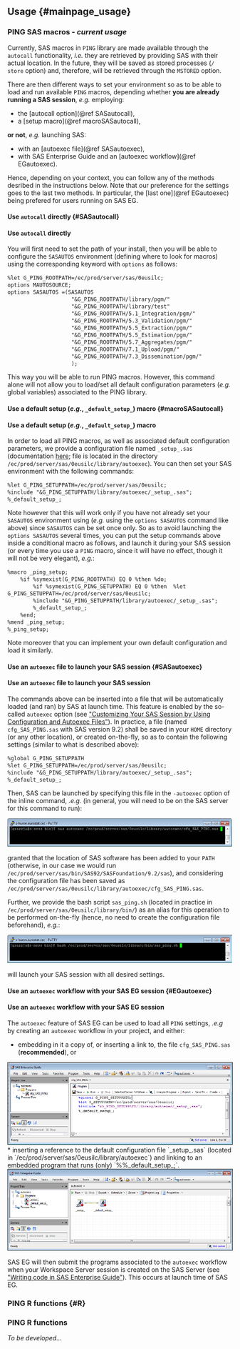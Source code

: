 ## Usage {#mainpage_usage}

### PING SAS macros - *current usage* 

Currently, SAS macros in `PING` library are made available through the `autocall` functionality, _i.e._ 
they are retrieved by providing SAS with their actual location. In the future, they will be saved as stored 
processes (`/ store` option) and, therefore, will be retrieved through the `MSTORED` option. 

There are then different ways to set your environment so as to be able to load and run available `PING` macros, 
depending whether **you are already running a SAS session**, _e.g._ employing:
* the [autocall option](@ref SASautocall),
* a [setup macro](@ref macroSASautocall),

**or not**, _e.g._ launching SAS:
* with an [autoexec file](@ref SASautoexec),
* with SAS Enterprise Guide and an [autoexec workflow](@ref EGautoexec).

Hence, depending on your context, you can follow any of the methods desribed in the instructions below. 
Note that our preference for the settings goes to the last two methods. In particular, the 
[last one](@ref EGautoexec) being prefered for users running on SAS EG.

<a name="SASautocall"></a>
#### Use `autocall` directly {#SASautocall}
#### Use `autocall` directly
You will first need to set the path of your install, then you will be able to configure the `SASAUTOS` 
environment (defining where to look for macros) using the corresponding keyword with `options` as follows:

	%let G_PING_ROOTPATH=/ec/prod/server/sas/0eusilc;
	options MAUTOSOURCE;
	options SASAUTOS =(SASAUTOS 
						"&G_PING_ROOTPATH/library/pgm/" 		
						"&G_PING_ROOTPATH/library/test" 			
						"&G_PING_ROOTPATH/5.1_Integration/pgm/"
						"&G_PING_ROOTPATH/5.3_Validation/pgm/"
						"&G_PING_ROOTPATH/5.5_Extraction/pgm/"
						"&G_PING_ROOTPATH/5.5_Estimation/pgm/"
						"&G_PING_ROOTPATH/5.7_Aggregates/pgm/"
						"&G_PING_ROOTPATH/7.1_Upload/pgm/"
						"&G_PING_ROOTPATH/7.3_Dissemination/pgm/"
						);
This way you will be able to run PING macros. However, this command alone will not allow you to load/set all 
default configuration parameters (_e.g._ global variables) associated to the PING library.

<a name="macroSASautocall"></a>
#### Use a default setup (_e.g._, `_default_setup_`) macro {#macroSASautocall}
#### Use a default setup (_e.g._, `_default_setup_`) macro
In order to load all PING macros, as well as associated default configuration parameters, we provide a 
configuration file named `_setup_.sas` (documentation [here](#sas_setup_); file is located in the directory 
`/ec/prod/server/sas/0eusilc/library/autoexec`). You can then set your SAS environment with the following 
commands:

	%let G_PING_SETUPPATH=/ec/prod/server/sas/0eusilc;
	%include "&G_PING_SETUPPATH/library/autoexec/_setup_.sas";	
	%_default_setup_;
Note however that this will work only if you have not already set your `SASAUTOS` environment using (_e.g._ 
using the `options SASAUTOS` command like above) since `SASAUTOS` can be set once only. So as to avoid launching
the `options SASAUTOS` several times, you can put the setup commands above inside a conditional macro as follows, 
and launch it during your SAS session (or every time you use a `PING` macro, since it will have no effect, though 
it will not be very elegant), _e.g._:

	%macro _ping_setup;
		%if %symexist(G_PING_ROOTPATH) EQ 0 %then %do; 
			%if %symexist(G_PING_SETUPPATH) EQ 0 %then 	%let G_PING_SETUPPATH=/ec/prod/server/sas/0eusilc; 
			%include "&G_PING_SETUPPATH/library/autoexec/_setup_.sas";
			%_default_setup_;
		%end;
	%mend _ping_setup;
	%_ping_setup;
Note moreover that you can implement your own default configuration and load it similarly.
	
<a name="SASautoexec"></a>
#### Use an `autoexec` file to launch your SAS session {#SASautoexec}
#### Use an `autoexec` file to launch your SAS session
The commands above can be inserted into a file that will be automatically loaded (and ran) by SAS at launch time. 
This feature is enabled by the so-called `autoexec` option (see 
["Customizing Your SAS Session by Using Configuration and Autoexec Files"](http://support.sas.com/documentation/cdl/en/hostunx/63053/HTML/default/viewer.htm#p13flc1vsrqwr8n1vutzds8rp3t0.htm)).
In practice, a file (named `cfg_SAS_PING.sas` with SAS version 9.2) shall be saved in your `HOME` directory (or any 
other location), or created on-the-fly, so as to contain the following settings (similar to what is described 
above):

	%global G_PING_SETUPPATH
	%let G_PING_SETUPPATH=/ec/prod/server/sas/0eusilc;
	%include "&G_PING_SETUPPATH/library/autoexec/_setup_.sas";
	%_default_setup_;
 
Then, SAS can be launched by specifying this file in the `-autoexec` option of the inline command, _.e.g._ (in 
general, you will need to be on the SAS server for this command to run):
	
<img src="../../dox/img/sas_autoexec.png" alt="sas autoexec &quot;/ec/prod/server/sas/0eusilc/library/autoexec/cfg_SAS_PING.sas&quot;">

granted that the location of SAS software has been added to your `PATH` (otherwise, in our case we would run 
`/ec/prod/server/sas/bin/SAS92/SASFoundation/9.2/sas`), and considering the configuration file has been saved 
as `/ec/prod/server/sas/0eusilc/library/autoexec/cfg_SAS_PING.sas`.

Further, we provide the bash script `sas_ping.sh` (located in practice in `/ec/prod/server/sas/0eusilc/library/bin/`) 
as an alias for this operation to be performed on-the-fly (hence, no need to create the configuration file beforehand), 
_e.g._:

<img src="../../dox/img/sas_ping.png" alt="bash /ec/prod/server/sas/0eusilc/library/bin/sas_ping.sh">
	
will launch your SAS session with all desired settings. 

<a name="EGautoexec"></a>
#### Use an `autoexec` workflow with your SAS EG session {#EGautoexec}
#### Use an `autoexec` workflow with your SAS EG session
The `autoexec` feature  of SAS EG can be used to load all `PING` settings, _.e.g_ by creating an `autoexec` workflow in your 
project, and either:
* embedding in it a copy of, or inserting a link to, the file `cfg_SAS_PING.sas` (**recommended**), or
<img src="../../dox/img/sas_eg_autoexec1.png" border="1" alt="cfg_SAS_PING.sas in autoexec">
* inserting a reference to the default configuration file `_setup_.sas` (located in `/ec/prod/server/sas/0eusilc/library/autoexec`) 
and linking to an embedded program that runs (only) `%%_default_setup_;`.
<img src="../../dox/img/sas_eg_autoexec2.png" border="1" alt="_setup_.sas in autoexec">

SAS EG will then submit the programs associated to the `autoexec` workflow when your Workspace Server session is 
created on the SAS Server (see ["Writing code in SAS Enterprise Guide"](http://www.lexjansen.com/wuss/2013/83_Paper.pdf)). 
This occurs at launch time of SAS EG.

<a name="R"></a>
### PING R functions {#R}
### PING R functions

*To be developed...*